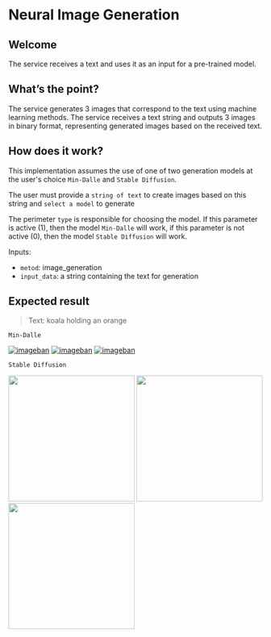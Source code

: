 # Neural Image Generation

## Welcome
The service receives a text and uses it as an input for a pre-trained model.

## What’s the point?
The service generates 3 images that correspond to the text using machine learning methods. The service receives a text string and outputs 3 images in binary format, representing generated images based on the received text. 

## How does it work?

This implementation assumes the use of one of two generation models at the user's choice `Min-Dalle` and `Stable Diffusion`.

The user must provide a `string of text` to create images based on this string and `select a model` to generate

The perimeter `type` is responsible for choosing the model. If this parameter is active (1), then the model `Min-Dalle` will work, if this parameter is not active (0), then the model `Stable Diffusion` will work.

Inputs:

* `metod`: image_generation
* `input_data`: a string containing the text for generation

## Expected result

> Text: koala holding an orange

`Min-Dalle`

[![imageban](https://i3.imageban.ru/out/2022/09/05/89621a4e2d4b15d9efcb4bc23284481e.png)](https://imageban.ru) [![imageban](https://i2.imageban.ru/out/2022/09/05/0540e42402c1b2b1ec60a2aa49a585a4.png)](https://imageban.ru) [![imageban](https://i4.imageban.ru/out/2022/09/05/2c56d99b5e99ab7ff9797e95828c91c2.png)](https://imageban.ru)

`Stable Diffusion`

<img src="https://i1.imageban.ru/out/2022/09/05/55af50eaa68e0ea2063878dc40469bc3.png" width="250" />  <img src="https://i6.imageban.ru/out/2022/09/05/47cb78e8caad76dedae14e0b822029c1.png" width="250" /> <img src="https://i1.imageban.ru/out/2022/09/05/0846425d1036846642ddf16b171c14fe.png" width="250" />
